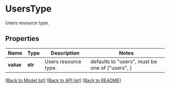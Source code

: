 # UsersType

Users resource type.
## Properties
Name | Type | Description | Notes
------------ | ------------- | ------------- | -------------
**value** | **str** | Users resource type. | defaults to "users",  must be one of ["users", ]

[[Back to Model list]](README.md#documentation-for-models) [[Back to API list]](README.md#documentation-for-api-endpoints) [[Back to README]](README.md)


